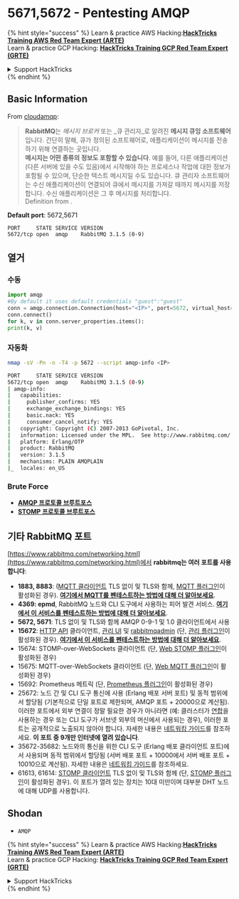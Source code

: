 # 5671,5672 - Pentesting AMQP

{% hint style="success" %}
Learn & practice AWS Hacking:<img src="../.gitbook/assets/arte.png" alt="" data-size="line">[**HackTricks Training AWS Red Team Expert (ARTE)**](https://training.hacktricks.xyz/courses/arte)<img src="../.gitbook/assets/arte.png" alt="" data-size="line">\
Learn & practice GCP Hacking: <img src="../.gitbook/assets/grte.png" alt="" data-size="line">[**HackTricks Training GCP Red Team Expert (GRTE)**<img src="../.gitbook/assets/grte.png" alt="" data-size="line">](https://training.hacktricks.xyz/courses/grte)

<details>

<summary>Support HackTricks</summary>

* Check the [**subscription plans**](https://github.com/sponsors/carlospolop)!
* **Join the** 💬 [**Discord group**](https://discord.gg/hRep4RUj7f) or the [**telegram group**](https://t.me/peass) or **follow** us on **Twitter** 🐦 [**@hacktricks\_live**](https://twitter.com/hacktricks_live)**.**
* **Share hacking tricks by submitting PRs to the** [**HackTricks**](https://github.com/carlospolop/hacktricks) and [**HackTricks Cloud**](https://github.com/carlospolop/hacktricks-cloud) github repos.

</details>
{% endhint %}

## Basic Information

From [cloudamqp](https://www.cloudamqp.com/blog/2015-05-18-part1-rabbitmq-for-beginners-what-is-rabbitmq.html):

> **RabbitMQ**는 _메시지 브로커_ 또는 _큐 관리자_로 알려진 **메시지 큐잉 소프트웨어**입니다. 간단히 말해, 큐가 정의된 소프트웨어로, 애플리케이션이 메시지를 전송하기 위해 연결하는 곳입니다.\
> **메시지는 어떤 종류의 정보도 포함할 수 있습니다**. 예를 들어, 다른 애플리케이션(다른 서버에 있을 수도 있음)에서 시작해야 하는 프로세스나 작업에 대한 정보가 포함될 수 있으며, 단순한 텍스트 메시지일 수도 있습니다. 큐 관리자 소프트웨어는 수신 애플리케이션이 연결되어 큐에서 메시지를 가져갈 때까지 메시지를 저장합니다. 수신 애플리케이션은 그 후 메시지를 처리합니다.\
> Definition from .

**Default port**: 5672,5671
```
PORT     STATE SERVICE VERSION
5672/tcp open  amqp    RabbitMQ 3.1.5 (0-9)
```
## 열거

### 수동
```python
import amqp
#By default it uses default credentials "guest":"guest"
conn = amqp.connection.Connection(host="<IP>", port=5672, virtual_host="/")
conn.connect()
for k, v in conn.server_properties.items():
print(k, v)
```
### 자동화
```bash
nmap -sV -Pn -n -T4 -p 5672 --script amqp-info <IP>

PORT     STATE SERVICE VERSION
5672/tcp open  amqp    RabbitMQ 3.1.5 (0-9)
| amqp-info:
|   capabilities:
|     publisher_confirms: YES
|     exchange_exchange_bindings: YES
|     basic.nack: YES
|     consumer_cancel_notify: YES
|   copyright: Copyright (C) 2007-2013 GoPivotal, Inc.
|   information: Licensed under the MPL.  See http://www.rabbitmq.com/
|   platform: Erlang/OTP
|   product: RabbitMQ
|   version: 3.1.5
|   mechanisms: PLAIN AMQPLAIN
|_  locales: en_US
```
### Brute Force

* [**AMQP 프로토콜 브루트포스**](../generic-hacking/brute-force.md#amqp-activemq-rabbitmq-qpid-joram-and-solace)
* [**STOMP 프로토콜 브루트포스**](../generic-hacking/brute-force.md#stomp-activemq-rabbitmq-hornetq-and-openmq)

## 기타 RabbitMQ 포트

[https://www.rabbitmq.com/networking.html](https://www.rabbitmq.com/networking.html)에서 **rabbitmq는 여러 포트를 사용합니다**:

* **1883, 8883**: ([MQTT 클라이언트](http://mqtt.org) TLS 없이 및 TLS와 함께, [MQTT 플러그인](https://www.rabbitmq.com/mqtt.html)이 활성화된 경우). [**여기에서 MQTT를 펜테스트하는 방법에 대해 더 알아보세요**](1883-pentesting-mqtt-mosquitto.md).
* **4369: epmd**, RabbitMQ 노드와 CLI 도구에서 사용하는 피어 발견 서비스. [**여기에서 이 서비스를 펜테스트하는 방법에 대해 더 알아보세요**](4369-pentesting-erlang-port-mapper-daemon-epmd.md).
* **5672, 5671**: TLS 없이 및 TLS와 함께 AMQP 0-9-1 및 1.0 클라이언트에서 사용
* **15672**: [HTTP API](https://www.rabbitmq.com/management.html) 클라이언트, [관리 UI](https://www.rabbitmq.com/management.html) 및 [rabbitmqadmin](https://www.rabbitmq.com/management-cli.html) (단, [관리 플러그인](https://www.rabbitmq.com/management.html)이 활성화된 경우). [**여기에서 이 서비스를 펜테스트하는 방법에 대해 더 알아보세요**](15672-pentesting-rabbitmq-management.md).
* 15674: STOMP-over-WebSockets 클라이언트 (단, [Web STOMP 플러그인](https://www.rabbitmq.com/web-stomp.html)이 활성화된 경우)
* 15675: MQTT-over-WebSockets 클라이언트 (단, [Web MQTT 플러그인](https://www.rabbitmq.com/web-mqtt.html)이 활성화된 경우)
* 15692: Prometheus 메트릭 (단, [Prometheus 플러그인](https://www.rabbitmq.com/prometheus.html)이 활성화된 경우)
* 25672: 노드 간 및 CLI 도구 통신에 사용 (Erlang 배포 서버 포트) 및 동적 범위에서 할당됨 (기본적으로 단일 포트로 제한되며, AMQP 포트 + 20000으로 계산됨). 이러한 포트에서 외부 연결이 정말 필요한 경우가 아니라면 (예: 클러스터가 [연합](https://www.rabbitmq.com/federation.html)을 사용하는 경우 또는 CLI 도구가 서브넷 외부의 머신에서 사용되는 경우), 이러한 포트는 공개적으로 노출되지 않아야 합니다. 자세한 내용은 [네트워킹 가이드](https://www.rabbitmq.com/networking.html)를 참조하세요. **이 포트 중 9개만 인터넷에 열려 있습니다**.
* 35672-35682: 노드와의 통신을 위한 CLI 도구 (Erlang 배포 클라이언트 포트)에서 사용되며 동적 범위에서 할당됨 (서버 배포 포트 + 10000에서 서버 배포 포트 + 10010으로 계산됨). 자세한 내용은 [네트워킹 가이드](https://www.rabbitmq.com/networking.html)를 참조하세요.
* 61613, 61614: [STOMP 클라이언트](https://stomp.github.io/stomp-specification-1.2.html) TLS 없이 및 TLS와 함께 (단, [STOMP 플러그인](https://www.rabbitmq.com/stomp.html)이 활성화된 경우). 이 포트가 열려 있는 장치는 10대 미만이며 대부분 DHT 노드에 대해 UDP를 사용합니다.

## Shodan

* `AMQP`

{% hint style="success" %}
Learn & practice AWS Hacking:<img src="../.gitbook/assets/arte.png" alt="" data-size="line">[**HackTricks Training AWS Red Team Expert (ARTE)**](https://training.hacktricks.xyz/courses/arte)<img src="../.gitbook/assets/arte.png" alt="" data-size="line">\
Learn & practice GCP Hacking: <img src="../.gitbook/assets/grte.png" alt="" data-size="line">[**HackTricks Training GCP Red Team Expert (GRTE)**<img src="../.gitbook/assets/grte.png" alt="" data-size="line">](https://training.hacktricks.xyz/courses/grte)

<details>

<summary>Support HackTricks</summary>

* Check the [**subscription plans**](https://github.com/sponsors/carlospolop)!
* **Join the** 💬 [**Discord group**](https://discord.gg/hRep4RUj7f) or the [**telegram group**](https://t.me/peass) or **follow** us on **Twitter** 🐦 [**@hacktricks\_live**](https://twitter.com/hacktricks_live)**.**
* **Share hacking tricks by submitting PRs to the** [**HackTricks**](https://github.com/carlospolop/hacktricks) and [**HackTricks Cloud**](https://github.com/carlospolop/hacktricks-cloud) github repos.

</details>
{% endhint %}

